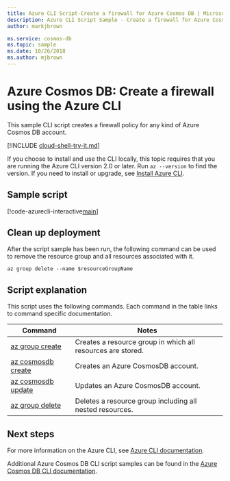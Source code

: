 ```yaml
---
title: Azure CLI Script-Create a firewall for Azure Cosmos DB | Microsoft Docs
description: Azure CLI Script Sample - Create a firewall for Azure Cosmos DB
author: markjbrown

ms.service: cosmos-db
ms.topic: sample
ms.date: 10/26/2018
ms.author: mjbrown
---
```


# Azure Cosmos DB: Create a firewall using the Azure CLI

This sample CLI script creates a firewall policy for any kind of Azure Cosmos DB account.

[!INCLUDE [cloud-shell-try-it.md](../../../includes/cloud-shell-try-it.md)]

If you choose to install and use the CLI locally, this topic requires that you are running the Azure CLI version 2.0 or later. Run `az --version` to find the version. If you need to install or upgrade, see [Install Azure CLI]( /cli/azure/install-azure-cli). 

## Sample script

[!code-azurecli-interactive[main](../../../cli_scripts/cosmosdb/secure-cosmosdb-create-firewall/secure-cosmosdb-create-firewall.sh?highlight=28-32 "Configure an Azure Cosmos DB firewall")]

## Clean up deployment

After the script sample has been run, the following command can be used to remove the resource group and all resources associated with it.

```azurecli-$resourceGroupName
az group delete --name $resourceGroupName
```

## Script explanation

This script uses the following commands. Each command in the table links to command specific documentation.

| Command | Notes |
|---|---|
| [az group create](https://docs.microsoft.com/cli/azure/group#az-group-create) | Creates a resource group in which all resources are stored. |
| [az cosmosdb create](https://docs.microsoft.com/cli/azure/cosmosdb#az-cosmosdb-create) | Creates an Azure CosmosDB account. |
| [az cosmosdb update](https://docs.microsoft.com/cli/azure/cosmosdb#az-cosmosdb-update) | Updates an Azure CosmosDB account. |
| [az group delete](https://docs.microsoft.com/cli/azure/group#az-group-delete) | Deletes a resource group including all nested resources. |

## Next steps

For more information on the Azure CLI, see [Azure CLI documentation](https://docs.microsoft.com/cli/azure).

Additional Azure Cosmos DB CLI script samples can be found in the [Azure Cosmos DB CLI documentation](../cli-samples.md).
